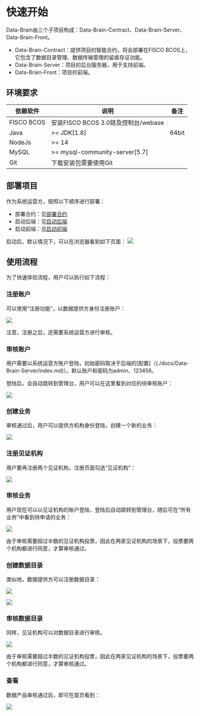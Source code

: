 # 快速开始

Data-Brain由三个子项目构成：Data-Brain-Contract、Data-Brain-Server、Data-Brain-Front。
- Data-Brain-Contract：提供项目的智能合约，将会部署在FISCO BCOS上，它包含了数据目录管理、数据传输管理的留痕存证功能。
- Data-Brain-Server：项目的后台服务器，用于支持前端。
- Data-Brain-Front：项目的前端。



## 环境要求
| 依赖软件 | 说明 |备注|
| --- | --- | --- |
| FISCO BCOS | 安装FISCO BCOS 3.0链及控制台/webase | |
| Java |>= JDK[1.8] | 64bit|
| NodeJs |>= 14| |
| MySQL | >= mysql-community-server[5.7] | |
| Git | 下载安装包需要使用Git | |



## 部署项目

作为系统运营方，按照以下顺序进行部署：

- 部署合约：见[部署合约](./docs/DDCMS-Contract/index.md)
- 启动后端：见[启动后端](./docs/DDCMS-Server/index.md)
- 启动前端：见[启动前端](./docs/DDCMS-Front/index.md)


启动后，默认情况下，可以在浏览器看到如下页面：
![](../images/start.png)


## 使用流程

为了快速体验流程，用户可以执行如下流程：

### 注册账户

可以使用“注册功能”，以数据提供方身份注册账户：

![](../images/register.png)

注意，注册之后，还需要系统运营方进行审核。

### 审核账户
用户需要以系统运营方账户登陆，初始密码取决于后端的[配置]（(./docs/Data-Brain-Server/index.md)）。默认账户和密码为admin、123456。

登陆后，会自动跳转到管理台，用户可以在这里看到对应的待审核账户：

![](../images/audit.png)

### 创建业务

审核通过后，用户可以提供方机构身份登陆，创建一个新的业务：

![](../images/product.png)

### 注册见证机构

用户要再注册两个见证机构，注册页面勾选“见证机构”：

![](../images/registerwitness.png)

### 审核业务

用户现在可以以见证机构的账户登陆，登陆后自动跳转到管理台，随后可在“所有业务”中看到待申请的业务：

![](../images/productaudit.png)


由于审核需要超过半数的见证机构投票，因此在两家见证机构的场景下，投票要两个机构都进行同意，才算审核通过。

### 创建数据目录

类似地，数据提供方可以注册数据目录：

![](../images/createschema.png)


![](../images/createschema2.png)

### 审核数据目录

同样，见证机构可以对数据目录进行审核。

![](../images/schemaaudit.png)

由于审核需要超过半数的见证机构投票，因此在两家见证机构的场景下，投票要两个机构都进行同意，才算审核通过。

### 查看

数据产品审核通过后，即可在首页看到：

![](../images/main2.png)